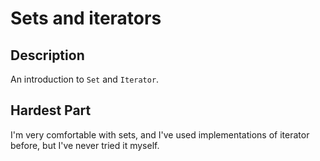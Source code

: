 # Sets and iterators

## Description

An introduction to `Set` and `Iterator`.

## Hardest Part

I'm very comfortable with sets, and I've used implementations of iterator before, but I've never tried it myself.
